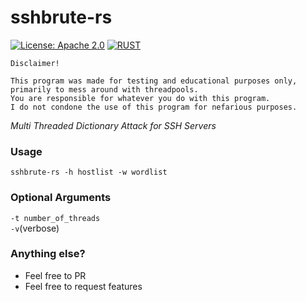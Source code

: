 # sshbrute-rs

[![License: Apache 2.0](https://img.shields.io/badge/license-Apache%202.0-blue?style=for-the-badge&logo=apache)](https://www.apache.org/licenses/LICENSE-2.0.html)
[![RUST](https://img.shields.io/badge/made%20with-RUST-red.svg?style=for-the-badge&logo=rust)](https://www.rust-lang.org/)

```
Disclaimer!

This program was made for testing and educational purposes only, primarily to mess around with threadpools.
You are responsible for whatever you do with this program.
I do not condone the use of this program for nefarious purposes.
```

*Multi Threaded Dictionary Attack for SSH Servers*

### Usage
`sshbrute-rs -h hostlist -w wordlist`


### Optional Arguments
`-t number_of_threads` \
`-v`(verbose)

### Anything else?
- Feel free to PR
- Feel free to request features
